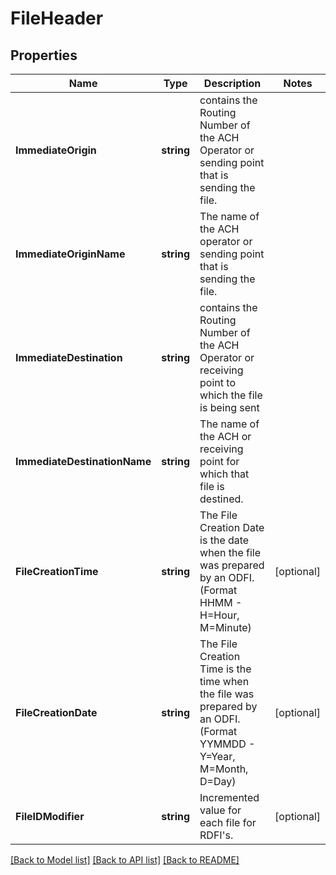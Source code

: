 # FileHeader

## Properties
Name | Type | Description | Notes
------------ | ------------- | ------------- | -------------
**ImmediateOrigin** | **string** | contains the Routing Number of the ACH Operator or sending point that is sending the file. | 
**ImmediateOriginName** | **string** | The name of the ACH operator or sending point that is sending the file. | 
**ImmediateDestination** | **string** | contains the Routing Number of the ACH Operator or receiving point to which the file is being sent | 
**ImmediateDestinationName** | **string** | The name of the ACH or receiving point for which that file is destined. | 
**FileCreationTime** | **string** | The File Creation Date is the date when the file was prepared by an ODFI. (Format HHMM - H&#x3D;Hour, M&#x3D;Minute) | [optional] 
**FileCreationDate** | **string** | The File Creation Time is the time when the file was prepared by an ODFI. (Format YYMMDD - Y&#x3D;Year, M&#x3D;Month, D&#x3D;Day) | [optional] 
**FileIDModifier** | **string** | Incremented value for each file for RDFI&#39;s. | [optional] 

[[Back to Model list]](../README.md#documentation-for-models) [[Back to API list]](../README.md#documentation-for-api-endpoints) [[Back to README]](../README.md)


